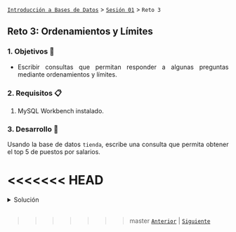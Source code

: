[`Introducción a Bases de Datos`](../../Readme.md) > [`Sesión 01`](../Readme.md) > `Reto 3`
	
## Reto 3: Ordenamientos y Límites

<div style="text-align: justify;">

### 1. Objetivos :dart:

- Escribir consultas que permitan responder a algunas preguntas mediante ordenamientos y límites.

### 2. Requisitos :clipboard:

1. MySQL Workbench instalado.

### 3. Desarrollo :rocket:

Usando la base de datos `tienda`, escribe una consulta que permita obtener el top 5 de puestos por salarios.

<<<<<<< HEAD
=======
<details><summary>Solución</summary>
<p>

Para contestar a esta pregunta, basta con ordenar las calificaciones del alumno en orden descendente y limitar el número de registros a 5.

   ```sql
   SELECT *
   FROM tienda
   ORDER BY salario DESC
   LIMIT 5;
   ```
</p>
</details> 

<br/>

>>>>>>> master
[`Anterior`](../Ejemplo-04/Readme.md) | [`Siguiente`](../Readme.md#3-proyecto-hammer)

</div>
